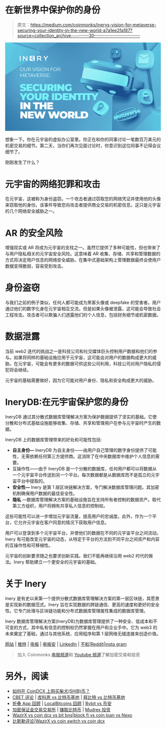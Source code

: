 # 在新世界中保护你的身份

> 原文：<https://medium.com/coinmonks/inerys-vision-for-metaverse-securing-your-identity-in-the-new-world-a7a1ee2fa187?source=collection_archive---------30----------------------->

![](img/541c5b55ef6818bd65283e956abeb89b.png)

想象一下。你在元宇宙的虚拟办公室里。你正在和你的同事讨论一笔数百万美元的机密交易的细节。第二天，当你们再次见面讨论时，你意识到这位同事不记得会议细节了。

刚刚发生了什么？

# 元宇宙的网络犯罪和攻击

在元宇宙，这被称为身份盗窃。一个攻击者通过窃取您的网络凭证并使用他的头像来窃取他的身份。该事件导致您向攻击者提供商业交易的机密信息。这只是元宇宙的几个网络安全威胁之一。

# AR 的安全风险

增强现实或 AR 将成为元宇宙的支柱之一。虽然它提供了多种可能性，但也带来了与用户隐私相关的元宇宙安全风险。这意味着 AR 收集、存储、共享和管理数据的方式将决定用户信息的网络安全威胁。在集中式基础架构上管理数据最终会使用户数据变得脆弱，容易受到攻击。

# 身份盗窃

与我们之前的例子类似，任何人都可能成为黑客头像或 deepfake 的受害者。用户通过他们的数字化身在元宇宙相互交流。但是如果头像被泄露，这可能会导致社会工程攻击。攻击者可以欺骗人们透露他们的个人信息，包括财务细节或机密数据。

# 数据泄露

当前 web2 迭代的挑战之一是科技公司和社交媒体巨头控制用户数据和他们的参与。如果将同样的基础设施应用于元宇宙，这可能会对用户的数据构成更大的威胁。在元宇宙，可能会有更多的数据可供这些公司利用，科技公司对用户隐私的侵犯将会继续。

元宇宙的基础需要做好，因为它可能对用户身份、隐私和安全构成更大的威胁。

# IneryDB:在元宇宙保护您的身份

IneryDB 通过其分散式数据库管理解决方案为保护数据提供了坚实的基础。它使分散和分布式基础设施能够收集、存储、共享和管理用户在参与元宇宙时产生的数据。

IneryDB 上的数据库管理带来的好处和可能性包括:

*   **自主身份—** IneryDB 为自主身份——由用户自己管理的数字身份提供了可能性，无需依赖任何第三方提供商。这消除了在中央数据库中维护个人信息的需要。
*   互操作性——由于 IneryDB 是一个分散的数据库，任何用户都可以将数据从一个元宇宙平台传送到另一个平台。每次数据都是从数据库而不是孤立的元宇宙平台中提取的。
*   **安全性—** Inery 是第 1 层区块链解决方案，专门解决数据库管理问题。其加密机制确保用户数据的最佳安全性。
*   **隐私** —数据库管理解决方案的基础设施旨在支持所有者控制的数据资产。取代第三方组织，用户将拥有共享私人信息的控制权。

这些可能性可以进一步增加元宇宙流量，提高用户的忠诚度。此外，作为一个平台，它允许元宇宙在客户同意的情况下获取用户信息。

用户可以登录到多个元宇宙平台，并使他们的数据在不同的元宇宙平台之间流动。Inery 有可能改变元宇宙的动态，从特定于平台的方法到不同平台之间资产和内容的互操作性和可移植性。

元宇宙的创新要求随之也要求创新实践。我们不能再继续沿用 web2 时代的做法。Inery 帮助建立一个更安全的元宇宙的基础。

# 关于 Inery

Inery 是有史以来第一个提供分散式数据库管理解决方案的第一层区块链，其愿景是实现新的数据范式。Inery 旨在实现数据的跨链通信、更高的速度和更好的安全性。它专门处理与区块链功能和分布式数据库管理属性集成的数据库管理。

Inery 数据库管理解决方案(IneryDB)为数据库管理提供了一种安全、低成本和不可变的方式，其中私有信息的控制权仍然掌握在用户和企业手中。它为 web3 的未来奠定了基础，通过与其他系统、应用程序和第 1 层网络无缝连接来创造价值。

[网站](https://inery.io/) | [推特](https://twitter.com/IneryBlockchain) | [电报](https://t.me/inery_blockchain) | [电报安](https://t.me/inery_channel) | [LinkedIn](https://www.linkedin.com/company/inery-blockchain/) | [不和](https://discord.com/invite/inery)|[Reddit](https://www.reddit.com/r/Inery/)|[insta gram](https://www.instagram.com/inery_blockchain/)

> 加入 Coinmonks [电报频道](https://t.me/coincodecap)和 [Youtube 频道](https://www.youtube.com/c/coinmonks/videos)了解加密交易和投资

# 另外，阅读

*   [如何在 CoinDCX 上购买柴犬(SHIB)币？](https://coincodecap.com/buy-shiba-coindcx)
*   [CBET 评论](https://coincodecap.com/cbet-casino-review) | [库科恩 vs 比特币基地](https://coincodecap.com/kucoin-vs-coinbase) | [拜比特 vs 比特币基地](https://coincodecap.com/bybit-vs-coinbase)
*   [折叠 App 回顾](https://coincodecap.com/fold-app-review) | [LocalBitcoins 回顾](/coinmonks/localbitcoins-review-6cc001c6ed56) | [Bybit vs 币安](https://coincodecap.com/bybit-binance-moonxbt)
*   [加密保证金交易交易所](/coinmonks/crypto-margin-trading-exchanges-428b1f7ad108) | [赚取比特币](/coinmonks/earn-bitcoin-6e8bd3c592d9) | [Mudrex 投资](https://coincodecap.com/mudrex-invest-review-the-best-way-to-invest-in-crypto)
*   [WazirX vs coin dcx vs bit bns](/coinmonks/wazirx-vs-coindcx-vs-bitbns-149f4f19a2f1)|[block fi vs coin loan vs Nexo](/coinmonks/blockfi-vs-coinloan-vs-nexo-cb624635230d)
*   [比斯勒评论](https://coincodecap.com/bitsler-review)|[WazirX vs coin switch vs coin dcx](https://coincodecap.com/wazirx-vs-coinswitch-vs-coindcx)